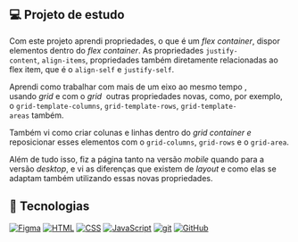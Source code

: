 
<h2> 💻 Projeto de estudo </h2>


Com este projeto aprendi propriedades, o que é um *flex container*, dispor elementos dentro do *flex container*. As propriedades `justify-content`, `align-items`, propriedades também diretamente relacionadas ao flex item, que é o `align-self` e `justify-self`.

Aprendi como trabalhar com mais de um eixo ao mesmo tempo , usando *grid* e com o *grid*  outras propriedades novas, como, por exemplo, o `grid-template-columns`, `grid-template-rows`, `grid-template-areas` também.

Também vi como criar colunas e linhas dentro do *grid container e* reposicionar esses elementos com o `grid-columns`, `grid-rows` e o `grid-area`.

Além de tudo isso, fiz a página tanto na versão *mobile* quando para a versão *desktop*, e vi as diferenças que existem de *layout* e como elas se adaptam também utilizando essas novas propriedades.


<h2> 🚀 Tecnologias </h2>

[![Figma](https://img.shields.io/badge/--F24E1E?logo=figma&logoColor=ffffff)](https://www.figma.com/)
[![HTML](https://img.shields.io/badge/--F24E1E?logo=html5&logoColor=ffffff)](https://developer.mozilla.org/pt-BR/docs/Web/HTML)
[![CSS](https://img.shields.io/badge/--1572B6?logo=css3&logoColor=ffffff)](https://developer.mozilla.org/pt-BR/docs/Web/CSS/)
[![JavaScript](https://img.shields.io/badge/--F7DF1E?logo=javascript&logoColor=000)](https://www.javascript.com/)
[![git](https://img.shields.io/badge/--F05032?logo=git&logoColor=ffffff)](http://git-scm.com/)
[![GitHub](https://img.shields.io/badge/--181717?logo=github&logoColor=ffffff)](https://github.com/)
